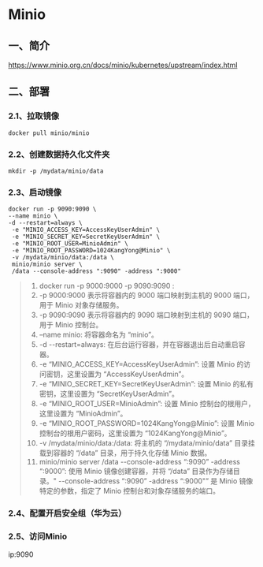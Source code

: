 # Minio

## 一、简介

https://www.minio.org.cn/docs/minio/kubernetes/upstream/index.html

## 二、部署

### 2.1、拉取镜像

```shell
docker pull minio/minio
```

### 2.2、创建数据持久化文件夹

```shell
mkdir -p /mydata/minio/data
```

### 2.3、启动镜像

```shell
docker run -p 9090:9090 \
--name minio \
-d --restart=always \
 -e "MINIO_ACCESS_KEY=AccessKeyUserAdmin" \
 -e "MINIO_SECRET_KEY=SecretKeyUserAdmin" \
 -e "MINIO_ROOT_USER=MinioAdmin" \
 -e "MINIO_ROOT_PASSWORD=1024KangYong@Minio" \
 -v /mydata/minio/data:/data \
 minio/minio server \
 /data --console-address ":9090" -address ":9000"
```

>1. docker run -p 9000:9000 -p 9090:9090 :
>   1. -p 9000:9000 表示将容器内的 9000 端口映射到主机的 9000 端口，用于 Minio 对象存储服务。
>   2. -p 9090:9090 表示将容器内的 9090 端口映射到主机的 9090 端口，用于 Minio 控制台。
>2. –name minio: 将容器命名为 “minio”。
>3. -d --restart=always: 在后台运行容器，并在容器退出后自动重启容器。
>4. -e “MINIO_ACCESS_KEY=AccessKeyUserAdmin”: 设置 Minio 的访问密钥，这里设置为 “AccessKeyUserAdmin”。
>5. -e “MINIO_SECRET_KEY=SecretKeyUserAdmin”: 设置 Minio 的私有密钥，这里设置为 “SecretKeyUserAdmin”。
>6. -e “MINIO_ROOT_USER=MinioAdmin”: 设置 Minio 控制台的根用户，这里设置为 “MinioAdmin”。
>7. -e “MINIO_ROOT_PASSWORD=1024KangYong@Minio”: 设置 Minio 控制台的根用户密码，这里设置为 “1024KangYong@Minio”。
>8. -v /mydata/minio/data:/data: 将主机的 “/mydata/minio/data” 目录挂载到容器的 “/data” 目录，用于持久化存储 Minio 数据。
>9. minio/minio server /data --console-address “:9090” -address “:9000”: 使用 Minio 镜像创建容器，并将 “/data” 目录作为存储目录。" --console-address “:9090” -address “:9000"” 是 Minio 镜像特定的参数，指定了 Minio 控制台和对象存储服务的端口。

### 2.4、配置开启安全组（华为云）

### 2.5、访问Minio

ip:9090